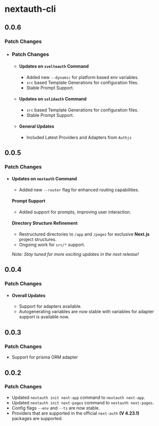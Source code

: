 # nextauth-cli

## 0.0.6

### Patch Changes

-   ### Patch Changes

    -   #### Updates on `svelteauth` Command

        -   Added new `--dynamic` for platform based env variables.
        -   `src` based Template Generations for configuration files.
        -   Stable Prompt Support.

    -   #### Updates on `solidauth` Command

        -   `src` based Template Generations for configuration files.
        -   Stable Prompt Support.

    -   #### General Updates
        -   Included Latest Providers and Adapters from `Authjs`

## 0.0.5

### Patch Changes

-   #### Updates on `nextauth` Command

    -   Added new `--router` flag for enhanced routing capabilities.

    #### Prompt Support

    -   Added support for prompts, improving user interaction.

    #### Directory Structure Refinement

    -   Restructured directories to `/app` and `/pages` for exclusive **Next.js** project structures.
    -   Ongoing work for `src/*` support.

    _Note: Stay tuned for more exciting updates in the next release!_

## 0.0.4

### Patch Changes

-   #### Overall Updates
    -   Support for adapters available.
    -   Autogenerating variables are now stable with variables for adapter support is available now.

## 0.0.3

### Patch Changes

-   Support for prisma ORM adapter

## 0.0.2

### Patch Changes

-   Updated `nextauth init next-app` command to `nextauth next-app`.
-   Updated `nextauth init next-pages` command to `nextauth next-pages`.
-   Config flags `--env` and `--ts` are now stable.
-   Providers that are supported in the official `next-auth` **(V 4.23.1)** packages are supported.
